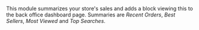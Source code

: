 This module summarizes your store's sales and adds a block viewing this to the back office dashboard page. Summaries are *Recent Orders*, *Best Sellers*, *Most Viewed* and *Top Searches*.
